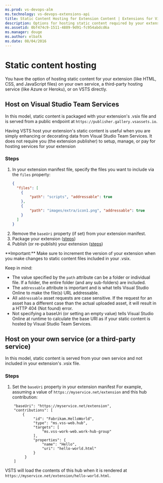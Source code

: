 ```yaml
---
ms.prod: vs-devops-alm
ms.technology: vs-devops-extensions-api
title: Static Content Hosting for Extension Content | Extensions for Visual Studio Team Services
description: Options for hosting static content required by your extension.
ms.assetid: 0bf474c9-1511-4889-9d91-fc954abdcd6a
ms.manager: douge
ms.author: elbatk
ms.date: 08/04/2016
---
```


# Static content hosting

You have the option of hosting static content for your extension (like HTML, CSS, and JavaScript files) on your own service, a third-party hosting service (like Azure or Heroku), or on VSTS directly.

## Host on Visual Studio Team Services

In this model, static content is packaged with your extension's .vsix file and is served from a public endpoint at `https://publisher.gallery.vsassets.io`. 

Having VSTS host your extension's static content is useful when you are simply enhancing or decorating data from Visual Studio Team Services. It does not require you (the extension publisher) to setup, manage, or pay for hosting services for your extension

### Steps

1. In your extension manifest file, specify the files you want to include via the `files` property: 
   ```json
   {
     "files": [
	   {
		   "path": "scripts", "addressable": true
	   },
	   {
		   "path": "images/extra/icon1.png", "addressable": true
	   }
     ]
   }
   ```
2. Remove the `baseUri` property (if set) from your extension manifest.    
3. Package your extension ([steps](../publish/command-line.md))   
4. Publish (or re-publish) your extension ([steps](../publish/overview.md)) 

<div class="alert alert-danger">
	**Important:** Make sure to increment the version of your extension when you make changes to static content files included in your .vsix.  
</div> 

Keep in mind:

* The value specified by the `path` attribute can be a folder or individual file. If a folder, the entire folder (and any sub-folders) are included.
* The `addressable` attribute is important and is what tells Visual Studio Online to make the file(s) URL addressable.
* All `addressable` asset requests are case sensitive. If the request for an asset has a different case than the actual uploaded asset, it will 
result in a HTTP 404 (Not found) error.
* Not specifying a baseUri (or setting an empty value) tells Visual Studio Online at runtime to calculate the base URI as if your static content is hosted by Visual Studio Team Services.

## Host on your own service (or a third-party service)

In this model, static content is served from your own service and not included in your extension's .vsix file.

### Steps 

1. Set the `baseUri` property in your extension manifest  For example, assuming a value of `https://myservice.net/extension` and this hub contribution:

``` 
	"baseUri": "https://myservice.net/extension",
	"contributions": [
		{
             "id": "Fabrikam.HelloWorld",
             "type": "ms.vss-web.hub",
             "targets": [
                 "ms.vss-work-web.work-hub-group"
             ],
             "properties": {
                 "name": "Hello",
                 "uri": "hello-world.html"
             }
         }
	]
```

VSTS will load the contents of this hub when it is rendered at `https://myservice.net/extension/hello-world.html`.



